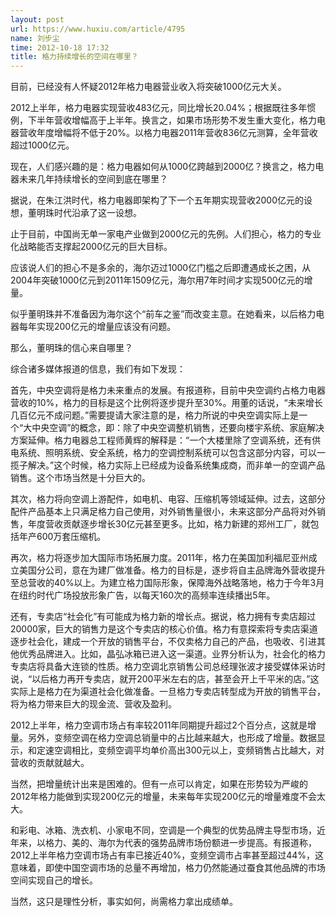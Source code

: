 ```yaml
---
layout: post
url: https://www.huxiu.com/article/4795
name: 刘步尘
time: 2012-10-18 17:32
title: 格力持续增长的空间在哪里？
---
```

目前，已经没有人怀疑2012年格力电器营业收入将突破1000亿元大关。

2012上半年，格力电器实现营收483亿元，同比增长20.04%；根据既往多年惯例，下半年营收增幅高于上半年。换言之，如果市场形势不发生重大变化，格力电器营收年度增幅将不低于20%。以格力电器2011年营收836亿元测算，全年营收超过1000亿元。

现在，人们感兴趣的是：格力电器如何从1000亿跨越到2000亿？换言之，格力电器未来几年持续增长的空间到底在哪里？

据说，在朱江洪时代，格力电器即架构了下一个五年期实现营收2000亿元的设想，董明珠时代沿承了这一设想。

止于目前，中国尚无单一家电产业做到2000亿元的先例。人们担心，格力的专业化战略能否支撑起2000亿元的巨大目标。

应该说人们的担心不是多余的，海尔迈过1000亿门槛之后即遭遇成长之困，从2004年突破1000亿元到2011年1509亿元，海尔用7年时间才实现500亿元的增量。

似乎董明珠并不准备因为海尔这个“前车之鉴”而改变主意。在她看来，以后格力电器每年实现200亿元的增量应该没有问题。

那么，董明珠的信心来自哪里？

综合诸多媒体报道的信息，我们有如下发现：

首先，中央空调将是格力未来重点的发展。有报道称，目前中央空调约占格力电器营收的10%，格力的目标是这个比例将逐步提升至30%。用董的话说，“未来增长几百亿元不成问题。”需要提请大家注意的是，格力所说的中央空调实际上是一个“大中央空调”的概念，即：除了中央空调整机销售，还要向楼宇系统、家庭解决方案延伸。格力电器总工程师黄辉的解释是：“一个大楼里除了空调系统，还有供电系统、照明系统、安全系统，格力的空调控制系统可以包含这部分内容，可以一揽子解决。”这个时候，格力实际上已经成为设备系统集成商，而非单一的空调产品销售。这个市场当然是十分巨大的。

其次，格力将向空调上游配件，如电机、电容、压缩机等领域延伸。过去，这部分配件产品基本上只满足格力自己使用，对外销售量很小，未来这部分产品将对外销售，年度营收贡献逐步增长30亿元甚至更多。比如，格力新建的郑州工厂，就包括年产600万套压缩机。

再次，格力将逐步加大国际市场拓展力度。2011年，格力在美国加利福尼亚州成立美国分公司，意在为建厂做准备。格力的目标是，逐步将自主品牌海外营收提升至总营收的40%以上。为建立格力国际形象，保障海外战略落地，格力于今年3月在纽约时代广场投放形象广告，以每天160次的高频率连续播出5年。

还有，专卖店“社会化”有可能成为格力新的增长点。据说，格力拥有专卖店超过20000家，巨大的销售力是这个专卖店的核心价值。格力有意探索将专卖店渠道逐步社会化，建成一个开放的销售平台，不仅卖格力自己的产品，也吸收、引进其他优秀品牌进入。比如，晶弘冰箱已进入这一渠道。业界分析认为，社会化的格力专卖店将具备大连锁的性质。格力空调北京销售公司总经理张波才接受媒体采访时说，“以后格力再开专卖店，就开200平米左右的店，甚至会开上千平米的店。”这实际上是格力在为渠道社会化做准备。一旦格力专卖店转型成为开放的销售平台，将为格力带来巨大的现金流、营收及盈利。

2012上半年，格力空调市场占有率较2011年同期提升超过2个百分点，这就是增量。另外，变频空调在格力空调总销量中的占比越来越大，也形成了增量。数据显示，和定速空调相比，变频空调平均单价高出300元以上，变频销售占比越大，对营收的贡献就越大。

当然，把增量统计出来是困难的。但有一点可以肯定，如果在形势较为严峻的2012年格力能做到实现200亿元的增量，未来每年实现200亿元的增量难度不会太大。

和彩电、冰箱、洗衣机、小家电不同，空调是一个典型的优势品牌主导型市场，近年来，以格力、美的、海尔为代表的强势品牌市场份额进一步提高。有报道称，2012上半年格力空调市场占有率已接近40%，变频空调市占率甚至超过44%，这意味着，即使中国空调市场的总量不再增加，格力仍然能通过蚕食其他品牌的市场空间实现自己的增长。

当然，这只是理性分析，事实如何，尚需格力拿出成绩单。

